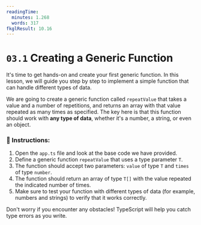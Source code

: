 ```yaml
---
readingTime:
  minutes: 1.268
  words: 317
fkglResult: 10.16
---
```


# `03.1` Creating a Generic Function

It's time to get hands-on and create your first generic function. In this lesson, we will guide you step by step to implement a simple function that can handle different types of data.

We are going to create a generic function called `repeatValue` that takes a value and a number of repetitions, and returns an array with that value repeated as many times as specified. The key here is that this function should work with **any type of data**, whether it's a number, a string, or even an object.

### 📝 Instructions:
1. Open the `app.ts` file and look at the base code we have provided.
2. Define a generic function `repeatValue` that uses a type parameter `T`.
3. The function should accept two parameters: `value` of type `T` and `times` of type `number`.
4. The function should return an array of type `T[]` with the value repeated the indicated number of times.
5. Make sure to test your function with different types of data (for example, numbers and strings) to verify that it works correctly.

Don't worry if you encounter any obstacles! TypeScript will help you catch type errors as you write.



